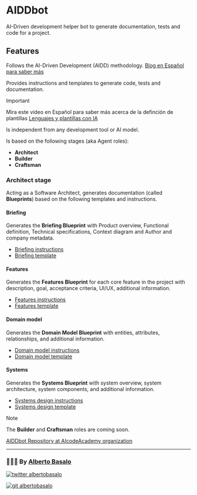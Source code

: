 # AIDDbot

AI-Driven development helper bot to generate documentation, tests and code for a project.

## Features

Follows the AI-Driven Development (AIDD) methodology. [Blog en Español para saber más](https://aicode.academy/blog/es/)

Provides instructions and templates to generate code, tests and documentation.

> [!IMPORTANT]
> Mira este video en Español para saber más acerca de la definción de plantillas [Lenguajes y plantillas con IA](https://youtu.be/rdhcBGyrKTk)

Is independent from any development tool or AI model.

Is based on the following stages (aka Agent roles):

- **Architect**
- **Builder**
- **Craftsman**

### Architect stage

Acting as a Software Architect, generates documentation (called **Blueprints**) based on the following templates and instructions.

#### Briefing

Generates the **Briefing Blueprint** with Product overview, Functional definition, Technical specifications, Context diagram and Author and company metadata.

- [Briefing instructions](/.ai/architect/a-1.briefing.instructions.md)
- [Briefing template](/.ai/architect/a-1.briefing.template.md)

#### Features

Generates the **Features Blueprint** for each core feature in the project with description, goal, acceptance criteria, UI/UX, additional information.

- [Features instructions](/.ai/architect/a-2.features.instructions.md)
- [Features template](/.ai/architect/a-2.features.template.md)

#### Domain model

Generates the **Domain Model Blueprint** with entities, attributes, relationships, and additional information.

- [Domain model instructions](/.ai/architect/a-3.domain-model.instructions.md)
- [Domain model template](/.ai/architect/a-3.domain-model.template.md)

#### Systems

Generates the **Systems Blueprint** with system overview, system architecture, system components, and additional information.

- [Systems design instructions](/.ai/architect/a-4.systems.instructions.md)
- [Systems design template](/.ai/architect/a-4.systems.template.md)

> [!NOTE]
> The **Builder** and **Craftsman** roles are coming soon.

[AIDDbot Repository at AIcodeAcademy organization](https://github.com/AIcodeAcademy/AIDDbot)

---

<footer>
  <h3>🧑🏼‍💻 By <a href="https://albertobasalo.dev" target="blank">Alberto Basalo</a> </h3>
  <p>
    <a href="https://x/albertobasalo" target="blank">
      <img src="https://img.shields.io/twitter/follow/albertobasalo?logo=twitter&style=for-the-badge" alt="twitter albertobasalo" />
    </a>
  </p>
  <p>
    <a href="https://github.com/albertobasalo" target="blank">
      <img 
        src="https://img.shields.io/github/followers/albertobasalo?logo=github&label=profile albertobasalo&style=for-the-badge" alt="git albertobasalo" />
    </a>
  </p>
</footer>
